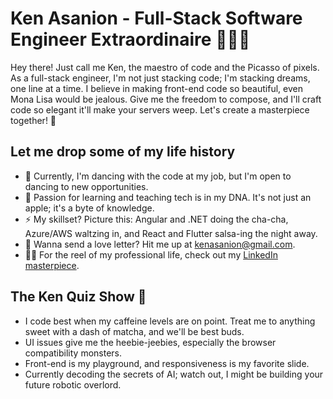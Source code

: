# Ken Asanion - Full-Stack Software Engineer Extraordinaire 👨‍💻✨

Hey there! Just call me Ken, the maestro of code and the Picasso of pixels. As a full-stack engineer, I'm not just stacking code; I'm stacking dreams, one line at a time. I believe in making front-end code so beautiful, even Mona Lisa would be jealous. Give me the freedom to compose, and I'll craft code so elegant it'll make your servers weep. Let's create a masterpiece together! 🚀

## Let me drop some of my life history

- 🔭 Currently, I'm dancing with the code at my job, but I'm open to dancing to new opportunities.
- 🍎 Passion for learning and teaching tech is in my DNA. It's not just an apple; it's a byte of knowledge.
- ⚡ My skillset? Picture this: Angular and .NET doing the cha-cha, Azure/AWS waltzing in, and React and Flutter salsa-ing the night away.
- 💌 Wanna send a love letter? Hit me up at kenasanion@gmail.com.
- 🧑‍💻 For the reel of my professional life, check out my [LinkedIn masterpiece](https://ph.linkedin.com/in/kenasanion).

## The Ken Quiz Show 🎉

- I code best when my caffeine levels are on point. Treat me to anything sweet with a dash of matcha, and we'll be best buds.
- UI issues give me the heebie-jeebies, especially the browser compatibility monsters.
- Front-end is my playground, and responsiveness is my favorite slide.
- Currently decoding the secrets of AI; watch out, I might be building your future robotic overlord.
